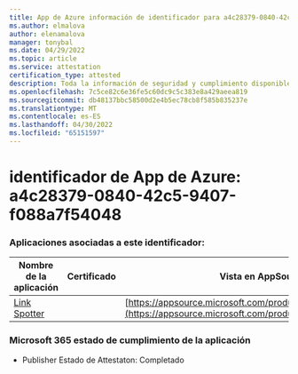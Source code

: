 ```yaml
---
title: App de Azure información de identificador para a4c28379-0840-42c5-9407-f088a7f54048
ms.author: elmalova
author: elenamalova
manager: tonybal
ms.date: 04/29/2022
ms.topic: article
ms.service: attestation
certification_type: attested
description: Toda la información de seguridad y cumplimiento disponible para a4c28379-0840-42c5-9407-f088a7f54048.
ms.openlocfilehash: 7c5ce82c6e36fe5c60dc9c5c383e8a429aeea819
ms.sourcegitcommit: db48137bbc58500d2e4b5ec78cb8f585b835237e
ms.translationtype: MT
ms.contentlocale: es-ES
ms.lasthandoff: 04/30/2022
ms.locfileid: "65151597"
---
```

# <a name="azure-app-id-a4c28379-0840-42c5-9407-f088a7f54048"></a>identificador de App de Azure: a4c28379-0840-42c5-9407-f088a7f54048


### <a name="apps-associated-with-this-id"></a>Aplicaciones asociadas a este identificador:
| **Nombre de la aplicación** | **Certificado** | **Vista en AppSource** |
|--------------|---------------|-----------------------|
| [Link Spotter](../forward/WA200003092.md) |  | [https://appsource.microsoft.com/product/office/WA200003092](https://appsource.microsoft.com/product/office/WA200003092) |

### <a name="microsoft-365-app-compliance-status"></a>Microsoft 365 estado de cumplimiento de la aplicación
- Publisher Estado de Attestaton: Completado
